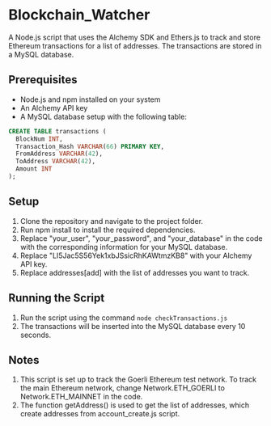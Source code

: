 # Blockchain_Watcher
A Node.js script that uses the Alchemy SDK and Ethers.js to track and store Ethereum transactions for a list of addresses. The transactions are stored in a MySQL database.

## Prerequisites
- Node.js and npm installed on your system
- An Alchemy API key
- A MySQL database setup with the following table:
```sql
CREATE TABLE transactions (
  BlockNum INT,
  Transaction_Hash VARCHAR(66) PRIMARY KEY,
  FromAddress VARCHAR(42),
  ToAddress VARCHAR(42),
  Amount INT
);
```
## Setup
1. Clone the repository and navigate to the project folder.
2. Run npm install to install the required dependencies.
3. Replace "your_user", "your_password", and "your_database" in the code with the corresponding information for your MySQL database.
4. Replace "LI5Jac5S56Yek1xbJSsicRhKAWtmzKB8" with your Alchemy API key.
5. Replace addresses[add] with the list of addresses you want to track.
## Running the Script
1. Run the script using the command `node checkTransactions.js`
2. The transactions will be inserted into the MySQL database every 10 seconds.
## Notes
1. This script is set up to track the Goerli Ethereum test network. To track the main Ethereum network, change Network.ETH_GOERLI to Network.ETH_MAINNET in the code.
2. The function getAddress() is used to get the list of addresses, which create addresses from account_create.js script.
